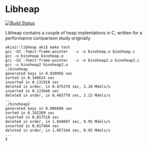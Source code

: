 
# Libheap

[![Build Status](https://travis-ci.org/aki5/libheap.svg?branch=master)](https://travis-ci.org/aki5/libheap)

Libheap contains a couple of heap implentations in C,
written for a performance comparison study originally.

```
akiair:libheap aki$ make test
gcc -O2 -fomit-frame-pointer   -c -o binoheap.o binoheap.c
gcc -o binoheap binoheap.o
gcc -O2 -fomit-frame-pointer   -c -o binoheap2.o binoheap2.c
gcc -o binoheap2 binoheap2.o
./binoheap
generated keys in 0.030956 sec
sorted in 0.346624 sec
inserted in 0.131918 sec
deleted in order, in 0.475370 sec, 2.10 Mdels/s
inserted in 0.123646 sec
deleted in order, in 0.465778 sec, 2.15 Mdels/s
...
./binoheap2
generated keys in 0.006696 sec
sorted in 0.192209 sec
inserted in 0.017518 sec
deleted in order, in 1.049697 sec, 0.95 Mdels/s
inserted in 0.017484 sec
deleted in order, in 1.057244 sec, 0.95 Mdels/s
...
$
```